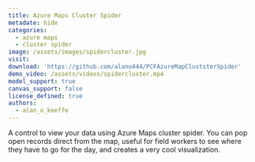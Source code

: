 ```yaml
---
title: Azure Maps Cluster Spider
metadate: hide
categories:
  - azure maps
  - cluster spider
image: /assets/images/spidercluster.jpg
visit: 
download: 'https://github.com/alano444/PCFAzureMapCluststerSpider'
demo_video: /assets/videos/spidercluster.mp4
model_support: true
canvas_support: false
license_defined: true
authors:
  - alan_o_keeffe
---
```

A control to view your data using Azure Maps cluster spider. You can pop open records direct from the map, useful for field workers to see where they have to go for the day, and creates a very cool visualization.

